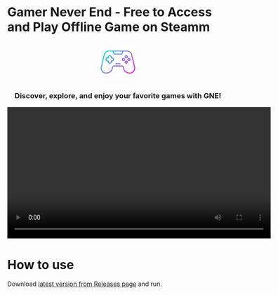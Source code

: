 # Gamer Never End - Free to Access and Play Offline Game on Steamm

<h3 align="center">
    <img width="80" alt="logo" src="Logo.png">
</h3>

<h3 align="center">Discover, explore, and enjoy your favorite games with GNE!</h3>

<video width="600" controls>
  <source src="gne.mp4" type="video/mp4">
  Your browser does not support the video tag.
</video>

# How to use

Download [latest version from Releases page](https://github.com/MTcong/Gamer-Never-End/releases) and run.

